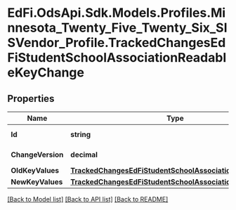 # EdFi.OdsApi.Sdk.Models.Profiles.Minnesota_Twenty_Five_Twenty_Six_SISVendor_Profile.TrackedChangesEdFiStudentSchoolAssociationReadableKeyChange

## Properties

Name | Type | Description | Notes
------------ | ------------- | ------------- | -------------
**Id** | **string** | Resource identifier | [optional] 
**ChangeVersion** | **decimal** | Change version | [optional] 
**OldKeyValues** | [**TrackedChangesEdFiStudentSchoolAssociationReadableKey**](TrackedChangesEdFiStudentSchoolAssociationReadableKey.md) |  | [optional] 
**NewKeyValues** | [**TrackedChangesEdFiStudentSchoolAssociationReadableKey**](TrackedChangesEdFiStudentSchoolAssociationReadableKey.md) |  | [optional] 

[[Back to Model list]](../README.md#documentation-for-models) [[Back to API list]](../README.md#documentation-for-api-endpoints) [[Back to README]](../README.md)


